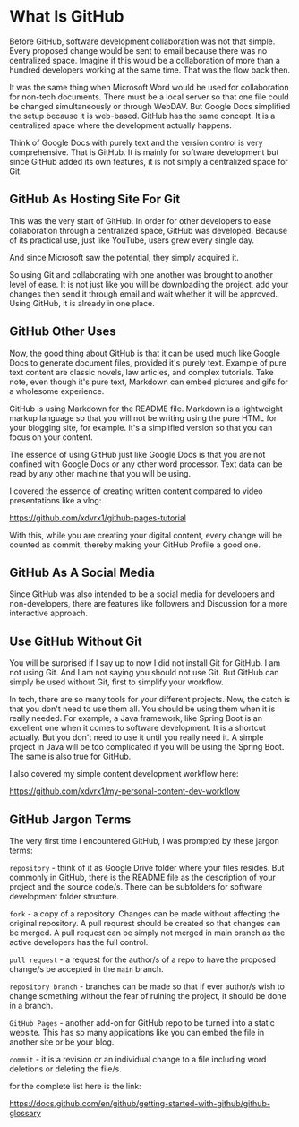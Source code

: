 # What Is GitHub
Before GitHub, software development collaboration
was not that simple. Every proposed change
would be sent to email because there was no 
centralized space. Imagine if this would be
a collaboration of more than a hundred developers
working at the same time. That was the
flow back then.

It was the same thing when Microsoft Word would 
be used for collaboration for non-tech documents.
There must be a local
server so that one file could be changed
simultaneously or through WebDAV. But Google Docs
simplified the setup because it is web-based.
GitHub has the same concept. It is a centralized
space where the development actually happens.

Think of Google Docs with purely text and 
the version control is very comprehensive.
That is GitHub. It is mainly for software
development but since GitHub added its own
features, it is not simply a centralized
space for Git.

## GitHub As Hosting Site For Git
This was the very start of GitHub. In order
for other developers to ease collaboration 
through a centralized space, GitHub was
developed. Because of its practical use,
just like YouTube, users
grew every single day.

And since Microsoft saw the potential,
they simply acquired it.

So using Git and collaborating with
one another was brought to another level
of ease. It is not just like you will
be downloading the project, add your
changes then send it through email 
and wait whether it will be approved.
Using GitHub, it is already in one
place.

## GitHub Other Uses
Now, the good thing about GitHub is that
it can be used much like Google Docs to
generate document files, provided
it's purely text. Example of pure text
content are classic novels, law articles,
and complex tutorials. Take note,
even though it's pure text, Markdown
can embed pictures and gifs for a 
wholesome experience.

GitHub is using Markdown for the 
README file. Markdown is a lightweight 
markup language
so that you will not be writing using 
the pure HTML for your blogging site, for
example. It's a simplified version so
that you can focus on your content.

The essence of using GitHub just like
Google Docs is that you are not confined
with Google Docs or any other word processor.
Text data can be read by any other machine
that you will be using.

I covered the essence of creating written
content compared to video presentations
like a vlog:

<https://github.com/xdvrx1/github-pages-tutorial>

With this, while you are creating your 
digital content, every change will be counted
as commit, thereby making your GitHub Profile
a good one.

## GitHub As A Social Media
Since GitHub was also intended to be
a social media for developers and non-developers,
there are features like followers
and Discussion for a more interactive
approach.

## Use GitHub Without Git
You will be surprised if I say up to now
I did not install Git for GitHub. I am not
using Git. And I am not saying you should not 
use Git. But GitHub can simply be used
without Git, first to simplify your
workflow. 

In tech, there are so many tools for
your different projects. Now, the catch
is that you don't need to use them all.
You should be using them when it is really
needed. For example, a Java framework, like
Spring Boot is an excellent one when
it comes to software development. It is
a shortcut actually. But you don't
need to use it until you really need it.
A simple project in Java will be too 
complicated if you will be using the Spring Boot.
The same is also true for GitHub.

I also covered my simple content development
workflow here:

<https://github.com/xdvrx1/my-personal-content-dev-workflow>

## GitHub Jargon Terms
The very first time I encountered GitHub, 
I was prompted by these jargon terms:

`repository` - think of it as Google Drive folder
where your files resides.
But commonly in GitHub, there is the README file
as the description of your project
and the source code/s. There can be subfolders
for software development folder structure.

`fork` - a copy of a repository. Changes can
be made without affecting the original
repository. A pull requrest should be
created so that changes can be merged.
A pull request can be simply not merged
in main branch as the active developers
has the full control.

`pull request` - a request for the author/s
of a repo to have the proposed change/s
be accepted in the `main` branch.

`repository branch` - branches can
be made so that if ever author/s
wish to change something without
the fear of ruining the project,
it should be done in a branch.

`GitHub Pages` - another add-on
for GitHub repo to be turned into a 
static website. This has so many 
applications like you can embed
the file in another site or be your
blog.

`commit` - it is a revision or
an individual change to a file
including word deletions or deleting 
the file/s.

for the complete list here is the 
link:

<https://docs.github.com/en/github/getting-started-with-github/github-glossary>
